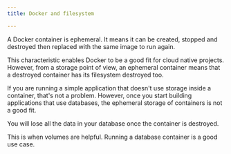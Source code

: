 ```yaml
---
title: Docker and filesystem

---
```

A Docker container is ephemeral. It means it can be created, stopped and destroyed then replaced with the same image to run again. 

This characteristic enables Docker to be a good fit for cloud native projects. However, from a storage point of view, an ephemeral container means that a destroyed container has its filesystem destroyed too.

If you are running a simple application that doesn't use storage inside a container, that's not a problem. However, once you start building applications that use databases, the ephemeral storage of containers is not a good fit. 

You will lose all the data in your database once the container is destroyed.

This is when volumes are helpful. Running a database container is a good use case.